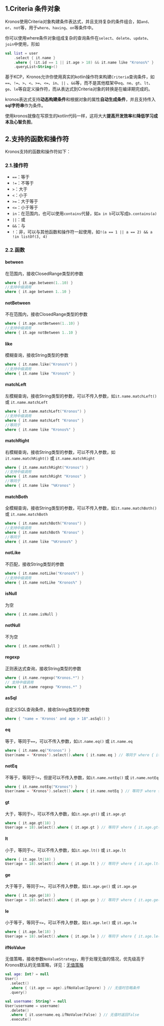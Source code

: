 ## 1.Criteria 条件对象

Kronos使用Criteria对象构建条件表达式，并且支持复杂的条件组合，如`and`、`or`、`not`等，用于`where`、`having`、`on`等条件中。

你可以使用where条件对象组成复杂的查询条件在`select`、`delete`、`update`、`join`中使用，形如

```kotlin
val list = user
    .select { it.name }
    .where { (it.id == 1 || it.age > 18) && it.name like "Kronos%" }
    .queryList<String>()
```

基于KCP，Kronos允许你使用真实的kotlin操作符来构建`Criteria`查询条件，如`==`、`!=`、`>`、`<`、`>=`、`<=`、`in`、`||` 、`&&`等，而不是其他框架中`eq`、`ne`、`gt`、`lt`、`ge`、`le`等自定义操作符，而从表达式到Criteria对象的转换是在编译期完成的。

kronos表达式支持**动态构建条件**和根据对象的属性**自动生成条件**，并且支持传入**sql字符串**作为条件。

使用kronos就像在写原生的kotlin代码一样，这将大大**提高开发效率**和**降低学习成本及心智负担**。

## 2.支持的函数和操作符

Kronos支持的函数和操作符如下：

### 2.1.操作符

- `==`：等于
- `!=`：不等于
- `>`：大于
- `<`：小于
- `>=`：大于等于
- `<=`：小于等于
- `in`：在范围内，也可以使用`contains`代替，如`a in b`可以写成`b.contains(a)`
- `||`：或
- `&&`：与
- `!`：非，可以与其他函数和操作符一起使用，如`!(a == 1 || a == 2) && a !in listOf(3, 4)`

### 2.2.函数

#### between

在范围内，接收ClosedRange类型的参数

```kotlin
where { it.age.between(1..10) }
//支持中缀调用
where { it.age between 1..10 }
```

#### notBetween

不在范围内，接收ClosedRange类型的参数

```kotlin
where { it.age.notBetween(1..10) }
//支持中缀调用
where { it.age notBetween 1..10 }
```

#### like

模糊查询，接收String类型的参数

```kotlin
where { it.name.like("Kronos%") }
//支持中缀调用
where { it.name like "Kronos%" }
```

#### matchLeft

左模糊查询，接收String类型的参数，可以不传入参数，如`it.name.matchLeft()` 或 `it.name.matchLeft`

```kotlin
where { it.name.matchLeft("Kronos") }
//支持中缀调用
where { it.name matchLeft "Kronos" }
//等同于
where { it.name like "Kronos%" }
```

#### matchRight

右模糊查询，接收String类型的参数，可以不传入参数，如`it.name.matchRight()` 或 `it.name.matchRight`

```kotlin
where { it.name.matchRight("Kronos") }
//支持中缀调用
where { it.name matchRight "Kronos" }
//等同于
where { it.name like "%Kronos" }
```

#### matchBoth

全模糊查询，接收String类型的参数，可以不传入参数，如`it.name.matchBoth()` 或 `it.name.matchBoth`

```kotlin
where { it.name.matchBoth("Kronos") }
//支持中缀调用
where { it.name matchBoth "Kronos" }
//等同于
where { it.name like "%Kronos%" }
```
#### notLike

不匹配，接收String类型的参数

```kotlin
where { it.name.notLike("Kronos%") }
//支持中缀调用
where { it.name notLike "Kronos%" }
```

#### isNull

为空

```kotlin
where { it.name.isNull }
```

#### notNull

不为空

```kotlin
where { it.name.notNull }
```

#### regexp

正则表达式查询，接收String类型的参数

```kotlin
where { it.name.regexp("Kronos.*") }
// 支持中缀调用
where { it.name regexp "Kronos.*" }
```

#### asSql

自定义SQL查询条件，接收String类型的参数

```kotlin
where { "name = 'Kronos' and age > 18".asSql() }
```

#### eq

等于，等同于`==`，可以不传入参数，如`it.name.eq()` 或 `it.name.eq`

```kotlin
where { it.name.eq("Kronos") }
User(name = 'Kronos').select().where { it.name.eq } // 等同于 where { it.name.eq("Kronos") }
```

#### notEq

不等于，等同于`!=`，但是可以不传入参数，如`it.name.notEq()` 或 `it.name.notEq`

```kotlin
where { it.name.notEq("Kronos") }
User(name = 'Kronos').select().where { it.name.notEq } // 等同于 where { it.name.notEq("Kronos") }
```

#### gt

大于，等同于`>`，可以不传入参数，如`it.age.gt()` 或 `it.age.gt`

```kotlin
where { it.age.gt(18) }
User(age = 18).select().where { it.age.gt } // 等同于 where { it.age.gt(18) }
```

#### lt

小于，等同于`<`，可以不传入参数，如`it.age.lt()` 或 `it.age.lt`

```kotlin
where { it.age.lt(18) }
User(age = 18).select().where { it.age.lt } // 等同于 where { it.age.lt(18) }
```

#### ge

大于等于，等同于`>=`，可以不传入参数，如`it.age.ge()` 或 `it.age.ge`

```kotlin
where { it.age.ge(18) }
User(age = 18).select().where { it.age.ge } // 等同于 where { it.age.ge(18) }
```

#### le

小于等于，等同于`<=`，可以不传入参数，如`it.age.le()` 或 `it.age.le`

```kotlin
where { it.age.le(18) }
User(age = 18).select().where { it.age.le } // 等同于 where { it.age.le(18) }
```

#### ifNoValue

无值策略，接收参数`NoValueStrategy`，用于处理无值的情况，优先级高于Kronos默认的无值策略，详见：[无值策略](/documentation/zh-CN/database/no-value-strategy)

```kotlin
val age: Int? = null
User()
  .select()
  .where { (it.age == age).ifNoValue(Ignore) } // 无值时忽略条件
  .query()

val username: String? = null
User(username = username)
  .delete()
  .where { it.username.eq.ifNoValue(False) } // 无值时返回false
  .execute()
```

